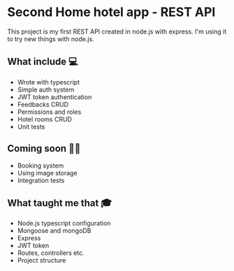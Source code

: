 # Second Home hotel app - REST API

This project is my first REST API created in node.js with express.
I'm using it to try new things with node.js.

## What include 💻

- Wrote with typescript
- Simple auth system
- JWT token authentication
- Feedbacks CRUD
- Permissions and roles
- Hotel rooms CRUD
- Unit tests

## Coming soon 👨‍💻

- Booking system
- Using image storage
- Integration tests

## What taught me that 🎓

- Node.js typescript configuration
- Mongoose and mongoDB
- Express
- JWT token
- Routes, controllers etc.
- Project structure
